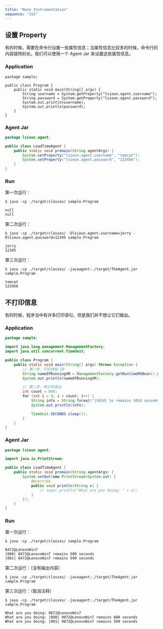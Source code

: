 ```yaml
---
title: "None Instrumentation"
sequence: "152"
---
```


## 设置 Property

有的时候，需要在命令行设置一些属性信息；当属性信息比较多的时候，命令行的内容就特别长。我们可以使用一个 Agent Jar 来设置这些属性信息。

### Application

```text
package sample;

public class Program {
    public static void main(String[] args) {
        String username = System.getProperty("lsieun.agent.username");
        String password = System.getProperty("lsieun.agent.password");
        System.out.println(username);
        System.out.println(password);
    }
}
```

### Agent Jar

```java
package lsieun.agent;

public class LoadTimeAgent {
    public static void premain(String agentArgs) {
        System.setProperty("lsieun.agent.username", "tomcat");
        System.setProperty("lsieun.agent.password", "123456");
    }
}
```

### Run

第一次运行：

```text
$ java -cp ./target/classes/ sample.Program

null
null
```

第二次运行：

```text
$ java -cp ./target/classes/ -Dlsieun.agent.username=jerry -Dlsieun.agent.password=12345 sample.Program

jerry
12345
```

第三次运行：

```text
$ java -cp ./target/classes/ -javaagent:./target/TheAgent.jar sample.Program

tomcat
123456
```

## 不打印信息

有的时候，程序当中有许多打印语句，但是我们并不想让它们输出。

### Application

```java
package sample;

import java.lang.management.ManagementFactory;
import java.util.concurrent.TimeUnit;

public class Program {
    public static void main(String[] args) throws Exception {
        // 第一步，打印进程 ID
        String nameOfRunningVM = ManagementFactory.getRuntimeMXBean().getName();
        System.out.println(nameOfRunningVM);

        // 第二步，倒计时退出
        int count = 600;
        for (int i = 0; i < count; i++) {
            String info = String.format("|%03d| %s remains %03d seconds", i, nameOfRunningVM, (count - i));
            System.out.println(info);

            TimeUnit.SECONDS.sleep(1);
        }
    }
}
```

### Agent Jar

```java
package lsieun.agent;

import java.io.PrintStream;

public class LoadTimeAgent {
    public static void premain(String agentArgs) {
        System.setOut(new PrintStream(System.out) {
            @Override
            public void println(String x) {
                // super.println("What are you doing: " + x);
            }
        });
    }
}
```

### Run

第一次运行：

```text
$ java -cp ./target/classes/ sample.Program

8472@LenovoWin7
|000| 8472@LenovoWin7 remains 600 seconds
|001| 8472@LenovoWin7 remains 599 seconds
```

第二次运行：（没有输出内容）

```text
$ java -cp ./target/classes/ -javaagent:./target/TheAgent.jar sample.Program

```

第三次运行：（取消注释）

```text
$ java -cp ./target/classes/ -javaagent:./target/TheAgent.jar sample.Program

What are you doing: 9072@LenovoWin7
What are you doing: |000| 9072@LenovoWin7 remains 600 seconds
What are you doing: |001| 9072@LenovoWin7 remains 599 seconds
```
